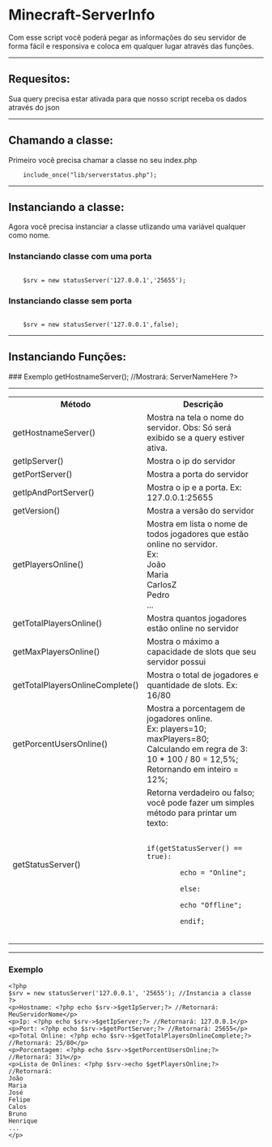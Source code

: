# Minecraft-ServerInfo
Com esse script você poderá pegar as informações do seu servidor de forma fácil e responsiva e coloca em qualquer lugar através das funções.

<hr>
<h2> Requesitos: </h2>
Sua query precisa estar ativada para que nosso script receba os dados através do json
<hr>

<h2> Chamando a classe: </h2>
Primeiro você precisa chamar a classe no seu index.php<br>
<code>
	include_once("lib/serverstatus.php");
</code>
<hr>

<h2> Instanciando a classe: </h2>
Agora você precisa instanciar a classe utlizando uma variável qualquer como nome.<br>

### Instanciando classe com uma porta
<code>
	$srv = new statusServer('127.0.0.1','25655');
</code>

### Instanciando classe sem porta
<code>
	$srv = new statusServer('127.0.0.1',false);
</code>

<hr>

<h2> Instanciando Funções: </h2>
### Exemplo
	<?php
	echo $srv->getHostnameServer(); //Mostrará: ServerNameHere
	?>

<hr>
<table style="width:100%">
  <tr>
    <th>Método</th>
    <th>Descrição</th> 
  </tr>
  <tr>
    <td>getHostnameServer()</td>
    <td>Mostra na tela o nome do servidor. Obs: Só será exibido se a query estiver ativa.</td> 
  </tr>
  <tr>
    <td>getIpServer()</td>
    <td>Mostra o ip do servidor</td> 
  </tr>
  <tr>
    <td>getPortServer()</td>
    <td>Mostra a porta do servidor</td> 
  </tr>
<tr>
    <td>getIpAndPortServer()</td>
    <td>Mostra o ip e a porta. Ex: 127.0.0.1:25655</td> 
  </tr>
  <tr>
    <td>getVersion()</td>
    <td>Mostra a versão do servidor</td> 
  </tr>
  <tr>
    <td>getPlayersOnline()</td>
    <td>Mostra em lista o nome de todos jogadores que estão online no servidor. <br>Ex: <br>João<br>Maria<br>CarlosZ<br>Pedro<br> ...</td> 
  </tr>
<tr>
    <td>getTotalPlayersOnline()</td>
    <td>Mostra quantos jogadores estão online no servidor</td> 
  </tr>
  <tr>
    <td>getMaxPlayersOnline()</td>
    <td>Mostra o máximo a capacidade de slots que seu servidor possui</td> 
  </tr>
  <tr>
    <td>getTotalPlayersOnlineComplete()</td>
    <td>Mostra o total de jogadores e quantidade de slots. Ex: 16/80</td> 
  </tr>
<tr>
    <td>getPorcentUsersOnline()</td>
    <td>Mostra a porcentagem de jogadores online. <br>Ex: players=10; <br>maxPlayers=80; <br>Calculando em regra de 3: <br>10 * 100 / 80 = 12,5%;<br> Retornando em inteiro = 12%; </td> 
  </tr>
  <tr>
    <td>getStatusServer()</td>
    <td>Retorna verdadeiro ou falso; você pode fazer um simples método para printar um texto:<br>
  	<code>
		if(getStatusServer() == true):<br>
		echo = "Online";<br>
		else:<br>
		echo "Offline";<br>
		endif;<br>
    	</code>
  </td> 
  </tr>
</table>

<hr>

### Exemplo
	<?php 
	$srv = new statusServer('127.0.0.1', '25655'); //Instancia a classe
	?>
	<p>Hostname: <?php echo $srv->$getIpServer;?> //Retornará: MeuServidorNome</p>
	<p>Ip: <?php echo $srv->$getIpServer;?> //Retornará: 127.0.0.1</p>
	<p>Port: <?php echo $srv->$getPortServer;?> //Retornará: 25655</p>
	<p>Total Online: <?php echo $srv->$getTotalPlayersOnlineComplete;?> //Retornará: 25/80</p>
	<p>Porcentagem: <?php echo $srv->$getPorcentUsersOnline;?> //Retornará: 31%</p>
	<p>Lista de Onlines: <?php $srv->echo $getPlayersOnline;?> 
	//Retornará: 
	João
	Maria
	José
	Felipe
	Calos
	Bruno
	Henrique
	...
	</p>

